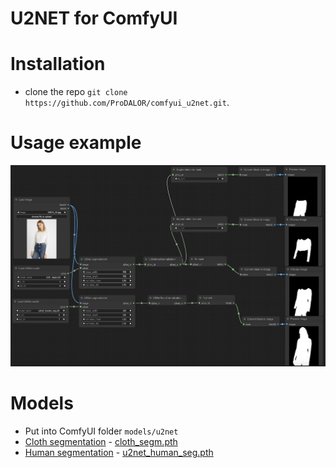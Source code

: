 # U2NET for ComfyUI

# Installation
- clone the repo `git clone https://github.com/ProDALOR/comfyui_u2net.git`.

# Usage example
![Example](example.png)

# Models
- Put into ComfyUI folder `models/u2net`
- [Cloth segmentation](https://github.com/levindabhi/cloth-segmentation) - [cloth_segm.pth](https://drive.google.com/uc?id=11xTBALOeUkyuaK3l60CpkYHLTmv7k3dY)
- [Human segmentation](https://github.com/xuebinqin/U-2-Net) - [u2net_human_seg.pth](https://drive.google.com/uc?id=1-Yg0cxgrNhHP-016FPdp902BR-kSsA4P)